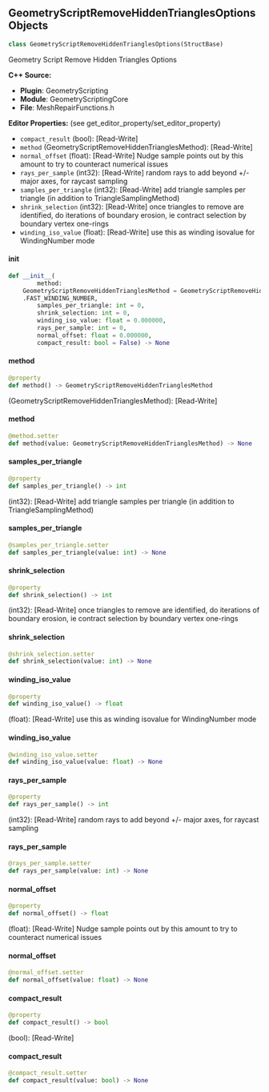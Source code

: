 ## GeometryScriptRemoveHiddenTrianglesOptions Objects

```python
class GeometryScriptRemoveHiddenTrianglesOptions(StructBase)
```

Geometry Script Remove Hidden Triangles Options

**C++ Source:**

- **Plugin**: GeometryScripting
- **Module**: GeometryScriptingCore
- **File**: MeshRepairFunctions.h

**Editor Properties:** (see get_editor_property/set_editor_property)

- ``compact_result`` (bool):  [Read-Write]
- ``method`` (GeometryScriptRemoveHiddenTrianglesMethod):  [Read-Write]
- ``normal_offset`` (float):  [Read-Write] Nudge sample points out by this amount to try to counteract numerical issues
- ``rays_per_sample`` (int32):  [Read-Write] random rays to add beyond +/- major axes, for raycast sampling
- ``samples_per_triangle`` (int32):  [Read-Write] add triangle samples per triangle (in addition to TriangleSamplingMethod)
- ``shrink_selection`` (int32):  [Read-Write] once triangles to remove are identified, do iterations of boundary erosion, ie contract selection by boundary vertex one-rings
- ``winding_iso_value`` (float):  [Read-Write] use this as winding isovalue for WindingNumber mode

<a id="unreal.GeometryScriptRemoveHiddenTrianglesOptions.__init__"></a>

#### __init__

```python
def __init__(
        method:
    GeometryScriptRemoveHiddenTrianglesMethod = GeometryScriptRemoveHiddenTrianglesMethod
    .FAST_WINDING_NUMBER,
        samples_per_triangle: int = 0,
        shrink_selection: int = 0,
        winding_iso_value: float = 0.000000,
        rays_per_sample: int = 0,
        normal_offset: float = 0.000000,
        compact_result: bool = False) -> None
```

<a id="unreal.GeometryScriptRemoveHiddenTrianglesOptions.method"></a>

#### method

```python
@property
def method() -> GeometryScriptRemoveHiddenTrianglesMethod
```

(GeometryScriptRemoveHiddenTrianglesMethod):  [Read-Write]

<a id="unreal.GeometryScriptRemoveHiddenTrianglesOptions.method"></a>

#### method

```python
@method.setter
def method(value: GeometryScriptRemoveHiddenTrianglesMethod) -> None
```

<a id="unreal.GeometryScriptRemoveHiddenTrianglesOptions.samples_per_triangle"></a>

#### samples_per_triangle

```python
@property
def samples_per_triangle() -> int
```

(int32):  [Read-Write] add triangle samples per triangle (in addition to TriangleSamplingMethod)

<a id="unreal.GeometryScriptRemoveHiddenTrianglesOptions.samples_per_triangle"></a>

#### samples_per_triangle

```python
@samples_per_triangle.setter
def samples_per_triangle(value: int) -> None
```

<a id="unreal.GeometryScriptRemoveHiddenTrianglesOptions.shrink_selection"></a>

#### shrink_selection

```python
@property
def shrink_selection() -> int
```

(int32):  [Read-Write] once triangles to remove are identified, do iterations of boundary erosion, ie contract selection by boundary vertex one-rings

<a id="unreal.GeometryScriptRemoveHiddenTrianglesOptions.shrink_selection"></a>

#### shrink_selection

```python
@shrink_selection.setter
def shrink_selection(value: int) -> None
```

<a id="unreal.GeometryScriptRemoveHiddenTrianglesOptions.winding_iso_value"></a>

#### winding_iso_value

```python
@property
def winding_iso_value() -> float
```

(float):  [Read-Write] use this as winding isovalue for WindingNumber mode

<a id="unreal.GeometryScriptRemoveHiddenTrianglesOptions.winding_iso_value"></a>

#### winding_iso_value

```python
@winding_iso_value.setter
def winding_iso_value(value: float) -> None
```

<a id="unreal.GeometryScriptRemoveHiddenTrianglesOptions.rays_per_sample"></a>

#### rays_per_sample

```python
@property
def rays_per_sample() -> int
```

(int32):  [Read-Write] random rays to add beyond +/- major axes, for raycast sampling

<a id="unreal.GeometryScriptRemoveHiddenTrianglesOptions.rays_per_sample"></a>

#### rays_per_sample

```python
@rays_per_sample.setter
def rays_per_sample(value: int) -> None
```

<a id="unreal.GeometryScriptRemoveHiddenTrianglesOptions.normal_offset"></a>

#### normal_offset

```python
@property
def normal_offset() -> float
```

(float):  [Read-Write] Nudge sample points out by this amount to try to counteract numerical issues

<a id="unreal.GeometryScriptRemoveHiddenTrianglesOptions.normal_offset"></a>

#### normal_offset

```python
@normal_offset.setter
def normal_offset(value: float) -> None
```

<a id="unreal.GeometryScriptRemoveHiddenTrianglesOptions.compact_result"></a>

#### compact_result

```python
@property
def compact_result() -> bool
```

(bool):  [Read-Write]

<a id="unreal.GeometryScriptRemoveHiddenTrianglesOptions.compact_result"></a>

#### compact_result

```python
@compact_result.setter
def compact_result(value: bool) -> None
```

<a id="unreal.GeometryScriptDegenerateTriangleOptions"></a>